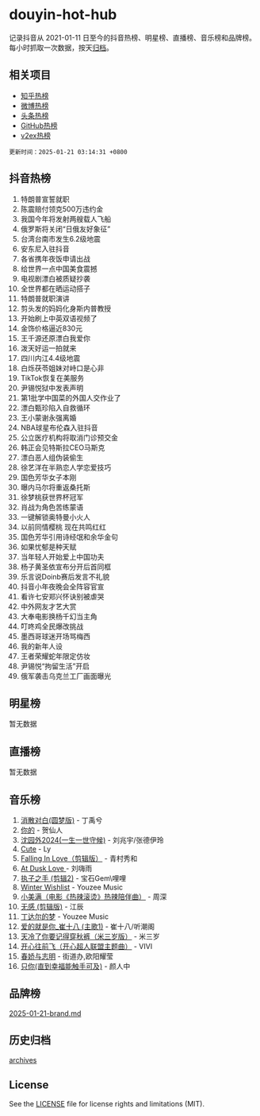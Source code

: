 # douyin-hot-hub

记录抖音从 2021-01-11 日至今的抖音热榜、明星榜、直播榜、音乐榜和品牌榜。每小时抓取一次数据，按天[归档](archives)。

## 相关项目

- [知乎热榜](https://github.com/lonnyzhang423/zhihu-hot-hub)
- [微博热榜](https://github.com/lonnyzhang423/weibo-hot-hub)
- [头条热榜](https://github.com/lonnyzhang423/toutiao-hot-hub)
- [GitHub热榜](https://github.com/lonnyzhang423/github-hot-hub)
- [v2ex热榜](https://github.com/lonnyzhang423/v2ex-hot-hub)


`更新时间：2025-01-21 03:14:31 +0800`

## 抖音热榜

1. 特朗普宣誓就职
1. 陈震赔付领克500万违约金
1. 我国今年将发射两艘载人飞船
1. 俄罗斯将关闭“日俄友好象征”
1. 台湾台南市发生6.2级地震
1. 安东尼入驻抖音
1. 各省携年夜饭申请出战
1. 给世界一点中国美食震撼
1. 电视剧漂白被质疑抄袭
1. 全世界都在晒运动搭子
1. 特朗普就职演讲
1. 剪头发的妈妈化身斯内普教授
1. 开始刷上中英双语视频了
1. 金饰价格逼近830元
1. 王千源还原漂白我爱你
1. 泼天好运一拍就来
1. 四川内江4.4级地震
1. 白烁茯苓姐妹对峙口是心非
1. TikTok恢复在美服务
1. 尹锡悦狱中发表声明
1. 第1批学中国菜的外国人交作业了
1. 漂白甄珍陷入自救循环
1. 王小蒙谢永强离婚
1. NBA球星布伦森入驻抖音
1. 公立医疗机构将取消门诊预交金
1. 韩正会见特斯拉CEO马斯克
1. 漂白恶人组伪装偷生
1. 徐艺洋在半熟恋人学恋爱技巧
1. 国色芳华女子本刚
1. 曝内马尔将重返桑托斯
1. 徐梦桃获世界杯冠军
1. 肖战为角色苦练蒙语
1. 一键解锁奥特曼小火人
1. 以前同情樱桃 现在共鸣红红
1. 国色芳华引用诗经氓和余华金句
1. 如果忧郁是种天赋
1. 当年轻人开始爱上中国功夫
1. 杨子黄圣依宣布分开后首同框
1. 乐言说Doinb赛后发言不礼貌
1. 抖音小年夜晚会全阵容官宣
1. 看许七安郑兴怀诀别被虐哭
1. 中外网友才艺大赏
1. 大奉电影换杨千幻当主角
1. 叮咚鸡全民爆改挑战
1. 墨西哥球迷开场骂梅西
1. 我的新年人设
1. 王者荣耀蛇年限定仿妆
1. 尹锡悦“拘留生活”开启
1. 俄军袭击乌克兰工厂画面曝光

## 明星榜

暂无数据

## 直播榜

暂无数据

## 音乐榜

1. [消散对白(圆梦版)](https://sf5-hl-cdn-tos.douyinstatic.com/obj/tos-cn-ve-2774/og4jB5I5IizzoZVAAAzWgBMAsMDWoArfwBOiFs) - 丁禹兮
1. [你的](https://sf5-hl-cdn-tos.douyinstatic.com/obj/tos-cn-ve-2774/oYuIeKf42jB7sEV6B2upMdpYAgfrQWj0FeRegh) - 贺仙人
1. [沈园外2024(一生一世守候)](https://sf5-hl-cdn-tos.douyinstatic.com/obj/tos-cn-ve-2774/oAIYMHGCmKaYKFDd6FZBf9AfMfx1eErAAEJAFH) - 刘兆宇/张德伊玲
1. [Cute](https://sf5-hl-cdn-tos.douyinstatic.com/obj/tos-cn-ve-2774/o4IbIzHWKAAB4wsS5qMBRiiAlEBGTpQRNfFvuo) - Ly
1. [Falling In Love（剪辑版）](https://sf5-hl-cdn-tos.douyinstatic.com/obj/tos-cn-ve-2774/o8ajpA8zzgBPahbBIO8AcKGBLJezFCRd1wfP9f) - 青村秀和
1. [ At Dusk  Love ](https://sf5-hl-cdn-tos.douyinstatic.com/obj/tos-cn-ve-2774/o8CrpCf5CaYgI4ZrtQgMQAFEfuGqNnRSDQAPBc) - 刘嗨雨
1. [执子之手 (剪辑2)](https://sf5-hl-cdn-tos.douyinstatic.com/obj/tos-cn-ve-2774/oUoZLQjCc31XzqsBnBQUNgeKtYPBcgbFDwtfcu) - 宝石Gem\哩哩
1. [Winter Wishlist](https://sf5-hl-cdn-tos.douyinstatic.com/obj/tos-cn-ve-2774/oIIgUOeamCFCVAzxN6MFRLIBlLGpUqQxeeHrLE) - Youzee Music
1. [小美满（电影《热辣滚烫》热辣陪伴曲）](https://sf5-hl-cdn-tos.douyinstatic.com/obj/tos-cn-ve-2774/o0GAn2lSgfZIDUgtevCGDQYnFg4CwnrBaxbTZL) - 周深
1. [无感 (剪辑版)](https://sf5-hl-cdn-tos.douyinstatic.com/obj/tos-cn-ve-2774/o0eIsUzJBDlQaQFC5OFlgbMEZC1TFYBftOBn6p) - 江辰
1. [丁达尔的梦](https://sf5-hl-cdn-tos.douyinstatic.com/obj/tos-cn-ve-2774/oMU3WirUZBVQkAC9ccG5P2IQirziZM2RTInUY) - Youzee Music
1. [爱的就是你_崔十八 (主歌1)](https://sf5-hl-cdn-tos.douyinstatic.com/obj/tos-cn-ve-2774/oI5BO5DhFZ6UTcNCnZaOCBLtZ7WIMQGfgnXf5E) - 崔十八/听潮阁
1. [天冷了你要记得穿秋裤（米三岁版）](https://sf5-hl-cdn-tos.douyinstatic.com/obj/tos-cn-ve-2774/oQlIwVIDWiZ6BQilAorS7MA0AgCkQDvcZAdm1) - 米三岁
1. [开心往前飞（开心超人联盟主题曲）](https://sf3-cdn-tos.douyinstatic.com/obj/tos-cn-ve-2774/9d8fb7c82cf1421fb93a9fe925275e0a) - VIVI
1. [春娇与志明](https://sf5-hl-cdn-tos.douyinstatic.com/obj/tos-cn-ve-2774/e530d8fceb7044b39707d7f9ff54add1) - 街道办,欧阳耀莹
1. [只你(直到幸福能触手可及)](https://sf5-hl-cdn-tos.douyinstatic.com/obj/tos-cn-ve-2774/o0lBkRDzFTeaVSUz3ZZSCBVtZ5DIMQGfgmEAuE) - 颜人中

## 品牌榜

[2025-01-21-brand.md](archives/2025-01-21-brand.md)

## 历史归档

[archives](archives)

## License

See the [LICENSE](LICENSE) file for license rights and limitations (MIT).
